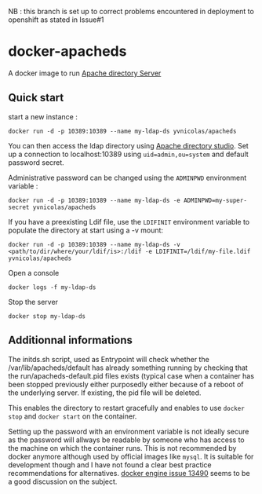 NB : this branch is set up to correct problems encountered in deployment to openshift as stated in Issue#1

docker-apacheds
===============
A docker image to run [Apache directory Server](http://directory.apache.org/apacheds/)

## Quick start

start a new instance :
```
docker run -d -p 10389:10389 --name my-ldap-ds yvnicolas/apacheds
```

You can then access the ldap directory using [Apache directory studio](http://directory.apache.org/studio/). Set up a connection to localhost:10389 using `uid=admin,ou=system`
and default password secret.

Administrative password can be changed using the `ADMINPWD` environment variable :
```
docker run -d -p 10389:10389 --name my-ldap-ds -e ADMINPWD=my-super-secret yvnicolas/apacheds
```

If you have a preexisting Ldif file, use the `LDIFINIT` environment variable to populate the directory at start using a -v mount:
```
docker run -d -p 10389:10389 --name my-ldap-ds -v <path/to/dir/where/your/ldif/is>:/ldif -e LDIFINIT=/ldif/my-file.ldif yvnicolas/apacheds
```

Open a console
```
docker logs -f my-ldap-ds
```

Stop the server
```
docker stop my-ldap-ds
```

## Additionnal informations

The initds.sh script, used as Entrypoint will check whether the /var/lib/apacheds/default has already something running by checking that the run/apacheds-default.pid files exists (typical case when a container has been stopped previously either purposedly either because of a reboot of the underlying server. If existing, the pid file will be deleted.

This enables the directory to restart gracefully and enables to use `docker stop` and `docker start` on the container.

Setting up the password with an environment variable is not ideally secure as the password will allways be readable by someone who
has access to the machine on which the container runs. This is not recommended by docker anymore although used by official images like
`mysql`. It is suitable for development though and I have not found a clear best practice recommendations for alternatives. [docker engine  issue 13490](https://github.com/moby/moby/issues/13490) seems to be a good discussion on the subject.
